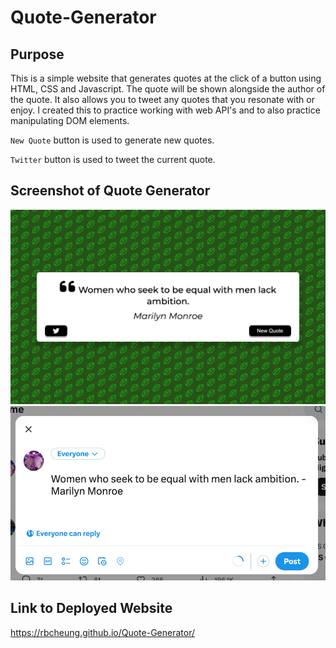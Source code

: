 # Quote-Generator

## Purpose

This is a simple website that generates quotes at the click of a button using HTML, CSS and Javascript. The quote will be shown alongside the author of the quote. It also allows you to tweet any quotes that you resonate with or enjoy. I created this to practice working with web API's and to also practice manipulating DOM elements. 

`New Quote` button is used to generate new quotes.

`Twitter` button is used to tweet the current quote.


## Screenshot of Quote Generator

![Alt text](Img/screenshot.png)
![Alt text](Img/twitter-function.png)

## Link to Deployed Website

https://rbcheung.github.io/Quote-Generator/